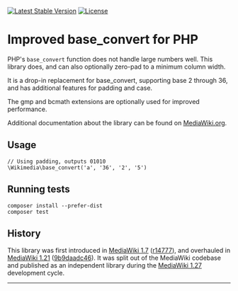 [![Latest Stable Version]](https://packagist.org/packages/wikimedia/base-convert) [![License]](https://packagist.org/packages/wikimedia/base-convert)

Improved base_convert for PHP
=============================

PHP's `base_convert` function does not handle large numbers well. This
library does, and can also optionally zero-pad to a minimum column width.

It is a drop-in replacement for base_convert, supporting base 2 through 36,
and has additional features for padding and case.

The gmp and bcmath extensions are optionally used for improved performance.

Additional documentation about the library can be found on
[MediaWiki.org](https://www.mediawiki.org/wiki/base_convert).


Usage
-----

    // Using padding, outputs 01010
    \Wikimedia\base_convert('a', '36', '2', '5')


Running tests
-------------

    composer install --prefer-dist
    composer test


History
-------

This library was first introduced in [MediaWiki 1.7][] ([r14777][]),
and overhauled in [MediaWiki 1.21][] ([9b9daadc46][]). It was split
out of the MediaWiki codebase and published as an independent library
during the [MediaWiki 1.27][] development cycle.


---
[MediaWiki 1.7]: https://www.mediawiki.org/wiki/MediaWiki_1.7
[r14777]: https://www.mediawiki.org/wiki/Special:Code/MediaWiki/14777
[MediaWiki 1.21]: https://www.mediawiki.org/wiki/MediaWiki_1.21
[9b9daadc46]: https://gerrit.wikimedia.org/r/40552
[MediaWiki 1.27]: https://www.mediawiki.org/wiki/MediaWiki_1.27
[Latest Stable Version]: https://poser.pugx.org/wikimedia/base-convert/v/stable.svg
[License]: https://poser.pugx.org/wikimedia/base-convert/license.svg

